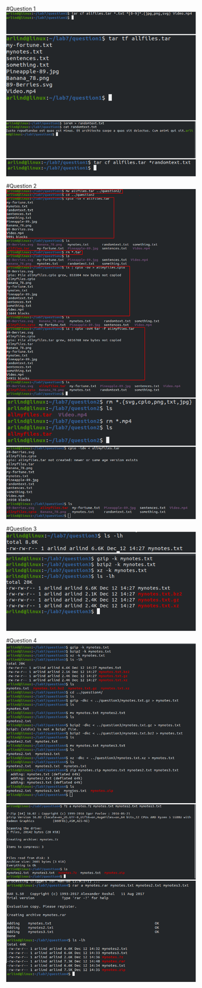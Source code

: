 #Question 1
![Question1.1](../Lab7/q1.1.png)
![Question1.2](../Lab7/q1.2.png)
![Question1.3](../Lab7/q1.3.png)
![Question1.4](../Lab7/q1.4.png)

#Question 2
![Question2.1](../Lab7/q2.1.png)
![Question2.2](../Lab7/q2.2.png)
![Question2.3](../Lab7/q2.3.png)

#Question 3
![Question3.1](../Lab7/q3.1.png)
![Question3.1](../Lab7/q3.2.png)

#Question 4
![Question4.1](../Lab7/q4.1.png)
![Question4.2](../Lab7/q4.2.png)
![Question4.3](../Lab7/q4.3.png)
